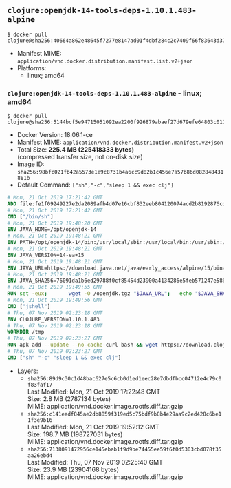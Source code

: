 ## `clojure:openjdk-14-tools-deps-1.10.1.483-alpine`

```console
$ docker pull clojure@sha256:40664a862e48645f7277e8147ad01f4dbf284c2c7409f66f83643d373fe24e77
```

-	Manifest MIME: `application/vnd.docker.distribution.manifest.list.v2+json`
-	Platforms:
	-	linux; amd64

### `clojure:openjdk-14-tools-deps-1.10.1.483-alpine` - linux; amd64

```console
$ docker pull clojure@sha256:5144bcf5e94715051092ea2200f926879abaef27d679efe64803c01138b6a36b
```

-	Docker Version: 18.06.1-ce
-	Manifest MIME: `application/vnd.docker.distribution.manifest.v2+json`
-	Total Size: **225.4 MB (225418333 bytes)**  
	(compressed transfer size, not on-disk size)
-	Image ID: `sha256:98bfc021fb42a5573e1e9c8731b4a6cc9d82b1c456e7a57b86d082848431881b`
-	Default Command: `["sh","-c","sleep 1 && exec clj"]`

```dockerfile
# Mon, 21 Oct 2019 17:21:42 GMT
ADD file:fe1f09249227e2da2089afb4d07e16cbf832eeb804120074acd2b8192876cd28 in / 
# Mon, 21 Oct 2019 17:21:42 GMT
CMD ["/bin/sh"]
# Mon, 21 Oct 2019 19:48:20 GMT
ENV JAVA_HOME=/opt/openjdk-14
# Mon, 21 Oct 2019 19:48:21 GMT
ENV PATH=/opt/openjdk-14/bin:/usr/local/sbin:/usr/local/bin:/usr/sbin:/usr/bin:/sbin:/bin
# Mon, 21 Oct 2019 19:48:21 GMT
ENV JAVA_VERSION=14-ea+15
# Mon, 21 Oct 2019 19:48:21 GMT
ENV JAVA_URL=https://download.java.net/java/early_access/alpine/15/binaries/openjdk-14-ea+15_linux-x64-musl_bin.tar.gz
# Mon, 21 Oct 2019 19:48:21 GMT
ENV JAVA_SHA256=76091da1b6ed29788f0cf85454d23900a4134286e5feb571247e5861f618d3cd
# Mon, 21 Oct 2019 19:49:55 GMT
RUN set -eux; 		wget -O /openjdk.tgz "$JAVA_URL"; 	echo "$JAVA_SHA256 */openjdk.tgz" | sha256sum -c -; 	mkdir -p "$JAVA_HOME"; 	tar --extract --file /openjdk.tgz --directory "$JAVA_HOME" --strip-components 1; 	rm /openjdk.tgz; 		java -Xshare:dump; 		java --version; 	javac --version
# Mon, 21 Oct 2019 19:49:56 GMT
CMD ["jshell"]
# Thu, 07 Nov 2019 02:23:18 GMT
ENV CLOJURE_VERSION=1.10.1.483
# Thu, 07 Nov 2019 02:23:18 GMT
WORKDIR /tmp
# Thu, 07 Nov 2019 02:23:27 GMT
RUN apk add --update --no-cache curl bash && wget https://download.clojure.org/install/linux-install-$CLOJURE_VERSION.sh && chmod +x linux-install-$CLOJURE_VERSION.sh && ./linux-install-$CLOJURE_VERSION.sh && clojure -e "(clojure-version)" && apk del curl bash
# Thu, 07 Nov 2019 02:23:27 GMT
CMD ["sh" "-c" "sleep 1 && exec clj"]
```

-	Layers:
	-	`sha256:89d9c30c1d48bac627e5c6cb0d1ed1eec28e7dbdfbcc04712e4c79c0f83faf17`  
		Last Modified: Mon, 21 Oct 2019 17:22:48 GMT  
		Size: 2.8 MB (2787134 bytes)  
		MIME: application/vnd.docker.image.rootfs.diff.tar.gzip
	-	`sha256:c141eadf845ae2db8859f319ed5c75bdf9b8b4e29aa9c2ed428c6be11f3e9b16`  
		Last Modified: Mon, 21 Oct 2019 19:52:12 GMT  
		Size: 198.7 MB (198727031 bytes)  
		MIME: application/vnd.docker.image.rootfs.diff.tar.gzip
	-	`sha256:7138091472956ce145ebab1f9d9be74455ee59f6f0d5303cbd078f35aa26ebd4`  
		Last Modified: Thu, 07 Nov 2019 02:25:40 GMT  
		Size: 23.9 MB (23904168 bytes)  
		MIME: application/vnd.docker.image.rootfs.diff.tar.gzip
